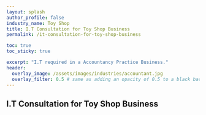 ```yaml
---
layout: splash 
author_profile: false 
industry_name: Toy Shop
title: I.T Consultation for Toy Shop Business
permalink: /it-consultation-for-toy-shop-business

toc: true
toc_sticky: true

excerpt: "I.T required in a Accountancy Practice Business."
header:
  overlay_image: /assets/images/industries/accountant.jpg
  overlay_filter: 0.5 # same as adding an opacity of 0.5 to a black background
---
```


## I.T Consultation for Toy Shop Business